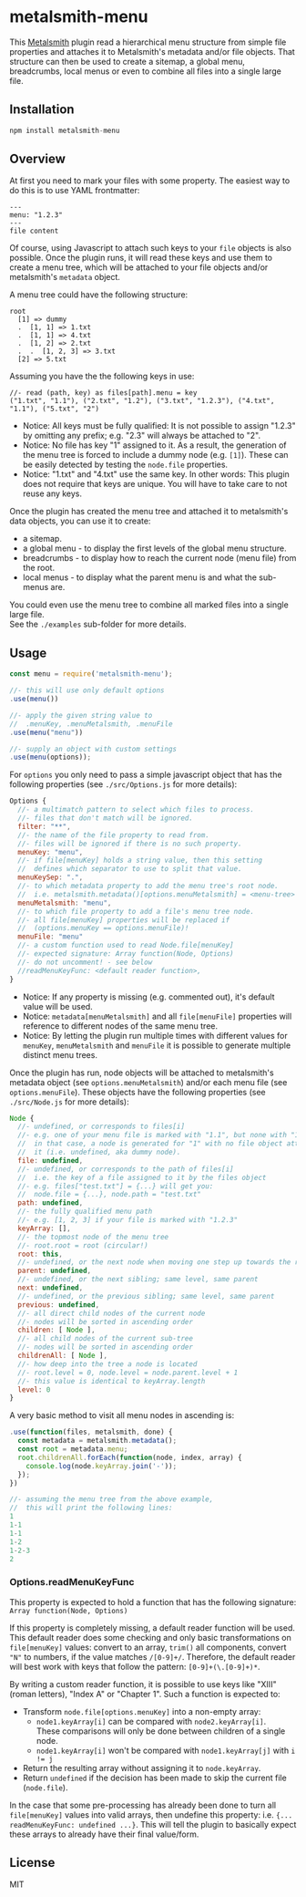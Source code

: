 
metalsmith-menu
===============

This [Metalsmith](https://github.com/segmentio/metalsmith) plugin read a
hierarchical menu structure from simple file properties and attaches it to
Metalsmith's metadata and/or file objects. That structure can then be used to
create a sitemap, a global menu, breadcrumbs, local menus or even to combine all
files into a single large file.

## Installation

```js
npm install metalsmith-menu
```

## Overview

At first you need to mark your files with some property. The easiest way to do
this is to use YAML frontmatter:

```
---
menu: "1.2.3"
---
file content
```

Of course, using Javascript to attach such keys to your `file` objects is also
possible. Once the plugin runs, it will read these keys and use them to create a
menu tree, which will be attached to your file objects and/or metalsmith's
`metadata` object.

A menu tree could have the following structure:

```
root
  [1] => dummy
  .  [1, 1] => 1.txt
  .  [1, 1] => 4.txt
  .  [1, 2] => 2.txt
  .  .  [1, 2, 3] => 3.txt
  [2] => 5.txt
```

Assuming you have the the following keys in use:

```
//- read (path, key) as files[path].menu = key
("1.txt", "1.1"), ("2.txt", "1.2"), ("3.txt", "1.2.3"), ("4.txt", "1.1"), ("5.txt", "2")
```

- Notice: All keys must be fully qualified: It is not possible to assign
  "1.2.3" by omitting any prefix; e.g. "2.3" will always be attached to "2".
- Notice: No file has key "1" assigned to it. As a result, the generation
  of the menu tree is forced to include a dummy node (e.g. `[1]`). These can be
  easily detected by testing the `node.file` properties.
- Notice: "1.txt" and "4.txt" use the same key. In other words: This plugin
  does not require that keys are unique. You will have to take care to not reuse
  any keys.

Once the plugin has created the menu tree and attached it to metalsmith's data
objects, you can use it to create:

- a sitemap.
- a global menu - to display the first levels of the global menu structure.
- breadcrumbs - to display how to reach the current node (menu file) from the root.
- local menus - to display what the parent menu is and what the sub-menus are.

You could even use the menu tree to combine all marked files into a single large file.  
See the `./examples` sub-folder for more details.

## Usage

```js
const menu = require('metalsmith-menu');

//- this will use only default options
.use(menu())

//- apply the given string value to
//  .menuKey, .menuMetalsmith, .menuFile
.use(menu("menu"))

//- supply an object with custom settings
.use(menu(options));
```

For `options` you only need to pass a simple javascript object that has the
following properties (see `./src/Options.js` for more details):

```js
Options {
  //- a multimatch pattern to select which files to process.
  //- files that don't match will be ignored.
  filter: "**",
  //- the name of the file property to read from.
  //- files will be ignored if there is no such property.
  menuKey: "menu",
  //- if file[menuKey] holds a string value, then this setting
  //  defines which separator to use to split that value.
  menuKeySep: ".",
  //- to which metadata property to add the menu tree's root node.
  //  i.e. metalsmith.metadata()[options.menuMetalsmith] = <menu-tree>
  menuMetalsmith: "menu",
  //- to which file property to add a file's menu tree node.
  //- all file[menuKey] properties will be replaced if
  //  (options.menuKey == options.menuFile)!
  menuFile: "menu"
  //- a custom function used to read Node.file[menuKey]
  //- expected signature: Array function(Node, Options)
  //- do not uncomment! - see below
  //readMenuKeyFunc: <default reader function>,
}
```

- Notice: If any property is missing (e.g. commented out), it's default value
  will be used.
- Notice: `metadata[menuMetalsmith]` and all `file[menuFile]` properties will
  reference to different nodes of the same menu tree.
- Notice: By letting the plugin run multiple times with different values for
  `menuKey`, `menuMetalsmith` and `menuFile` it is possible to generate multiple
  distinct menu trees.

Once the plugin has run, node objects will be attached to metalsmith's
metadata object (see `options.menuMetalsmith`) and/or each menu file (see
`options.menuFile`). These objects have the following properties (see
`./src/Node.js` for more details):

```js
Node {
  //- undefined, or corresponds to files[i]
  //- e.g. one of your menu file is marked with "1.1", but none with "1";
  //  in that case, a node is generated for "1" with no file object attached to
  //  it (i.e. undefined, aka dummy node).
  file: undefined,
  //- undefined, or corresponds to the path of files[i]
  //  i.e. the key of a file assigned to it by the files object
  //- e.g. files["test.txt"] = {...} will get you:
  //  node.file = {...}, node.path = "test.txt"
  path: undefined,
  //- the fully qualified menu path
  //- e.g. [1, 2, 3] if your file is marked with "1.2.3"
  keyArray: [],
  //- the topmost node of the menu tree
  //- root.root = root (circular!)
  root: this,
  //- undefined, or the next node when moving one step up towards the root
  parent: undefined,
  //- undefined, or the next sibling; same level, same parent
  next: undefined,
  //- undefined, or the previous sibling; same level, same parent
  previous: undefined,
  //- all direct child nodes of the current node
  //- nodes will be sorted in ascending order
  children: [ Node ],
  //- all child nodes of the current sub-tree
  //- nodes will be sorted in ascending order
  childrenAll: [ Node ],
  //- how deep into the tree a node is located
  //- root.level = 0, node.level = node.parent.level + 1
  //- this value is identical to keyArray.length
  level: 0
}
```

A very basic method to visit all menu nodes in ascending is:

```js
.use(function(files, metalsmith, done) {
  const metadata = metalsmith.metadata();
  const root = metadata.menu;
  root.childrenAll.forEach(function(node, index, array) {
    console.log(node.keyArray.join('-'));
  });
})

//- assuming the menu tree from the above example,
//  this will print the following lines:
1
1-1
1-1
1-2
1-2-3
2
```

### Options.readMenuKeyFunc

This property is expected to hold a function that has the following signature:
`Array function(Node, Options)`

If this property is completely missing, a default reader function will be used.
This default reader does some checking and only basic transformations on
`file[menuKey]` values: convert to an array, `trim()` all components,
convert `"N"` to numbers, if the value matches `/[0-9]+/`. Therefore, the default
reader will best work with keys that follow the pattern: `[0-9]+(\.[0-9]+)*`.

By writing a custom reader function, it is possible to use keys like
"XIII" (roman letters), "Index A" or "Chapter 1". Such a function is expected to:

- Transform `node.file[options.menuKey]` into a non-empty array:
  - `node1.keyArray[i]` can be compared with `node2.keyArray[i]`.  
    These comparisons will only be done between children of a single node.
  - `node1.keyArray[i]` won't be compared with `node1.keyArray[j]` with `i != j`
- Return the resulting array without assigning it to `node.keyArray`.
- Return `undefined` if the decision has been made to skip the current file (`node.file`).

In the case that some pre-processing has already been done to turn all 
`file[menuKey]` values into valid arrays, then undefine this property:
i.e. `{... readMenuKeyFunc: undefined ...}`. This will tell the plugin to
basically expect these arrays to already have their final value/form.

## License

MIT
